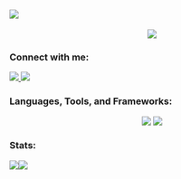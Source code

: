 <h1 align="left">
    <img src="https://readme-typing-svg.herokuapp.com/?font=OpenSans&size=35&left=true&vCenter=true&width=500&height=70&duration=4000&lines=Hello+there!+👋;+I'm+Álvaro+M.Villar.;" />
</h1>
<div align="center">
    <img src="https://i.imgur.com/sugzldR.jpeg" />
</div>

<h3 align="left">Connect with me:</h3>
  <a href="mailto:alvaromvillar@outlook.com">
    <img src="https://img.shields.io/badge/Mail-F06B66?logo=mailgun&logoColor=fff&style=for-the-badge" />
  </a>
  <a href="https://linkedin.com/in/álvaromvillar-developer" target="_blank">
    <img src="https://img.shields.io/badge/LinkedIn-0077B5?style=for-the-badge&logo=linkedin&logoColor=white" target="_blank" />
  </a>
</p>

<h3 align="left">Languages, Tools, and Frameworks:</h3>
<div align="center">
    <img src="https://skillicons.dev/icons?i=react,bootstrap,vscode,github,figma,photoshop,ai,tailwind,git" />
    <img src="https://skillicons.dev/icons?i=anaconda,nodejs,npm,html,css,postgres,python,javascript,jest,mysql,flask" />
</div>

<h3 align="left">Stats:</h3>
<div align="center" style="display: flex; flex-direction: row;">
    <img class="img" src="https://github-readme-stats.vercel.app/api?username=amv87&card_width=500px&show_icons=true&theme=tokyonight&hide_border=false&include_all_commits=false&count_private=false" />
    <img class="img" src="https://github-readme-streak-stats.herokuapp.com/?user=amv87&card_width=500px&theme=tokyonight&hide_border=false" />
</div>
